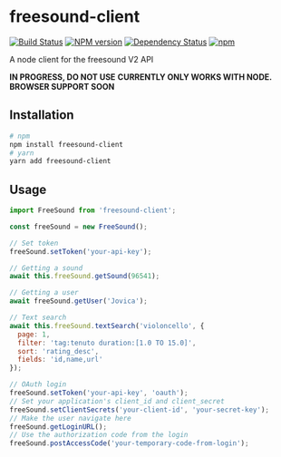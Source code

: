 freesound-client
================

[![Build Status](https://travis-ci.org/amilajack/freesound-client.svg?branch=master)](https://travis-ci.org/amilajack/freesound-client)
[![NPM version](https://badge.fury.io/js/freesound-client.svg)](http://badge.fury.io/js/freesound-client)
[![Dependency Status](https://img.shields.io/david/amilajack/freesound-client.svg)](https://david-dm.org/amilajack/freesound-client)
[![npm](https://img.shields.io/npm/dm/freesound-client.svg)](https://npm-stat.com/charts.html?package=freesound-client)

A node client for the freesound V2 API

**IN PROGRESS, DO NOT USE**
**CURRENTLY ONLY WORKS WITH NODE. BROWSER SUPPORT SOON**

## Installation
```bash
# npm
npm install freesound-client
# yarn
yarn add freesound-client
```

## Usage
```js
import FreeSound from 'freesound-client';

const freeSound = new FreeSound();

// Set token
freeSound.setToken('your-api-key');

// Getting a sound
await this.freeSound.getSound(96541);

// Getting a user
await freeSound.getUser('Jovica');

// Text search 
await this.freeSound.textSearch('violoncello', {
  page: 1,
  filter: 'tag:tenuto duration:[1.0 TO 15.0]',
  sort: 'rating_desc',
  fields: 'id,name,url'
});

// OAuth login
freeSound.setToken('your-api-key', 'oauth');
// Set your application's client_id and client_secret
freeSound.setClientSecrets('your-client-id', 'your-secret-key');
// Make the user navigate here
freeSound.getLoginURL();
// Use the authorization code from the login
freeSound.postAccessCode('your-temporary-code-from-login');
```
